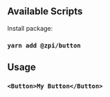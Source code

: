 ## Available Scripts

Install package:

### `yarn add @zpi/button`

## Usage

### `<Button>My Button</Button>`
